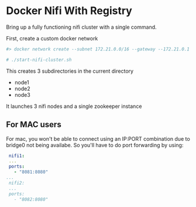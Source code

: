 # Docker Nifi With Registry

Bring up a fully functioning nifi cluster with a single command.

First, create a custom docker network

```bash
#> docker network create --subnet 172.21.0.0/16 --gateway --172.21.0.1 nifi
```

``` bash
# ./start-nifi-cluster.sh
```

This creates 3 subdirectories in the current directory
 * node1
 * node2
 * node3

It launches 3 nifi nodes and a single zookeeper instance

## For MAC users

For mac, you won't be able to connect using an IP:PORT combination due to bridge0 not being availabe. So you'll have to do port forwarding by using:

``` yaml
 nifi1:
 ...
 ports:
   - "8081:8080"
...
 nifi2:
 ...
 ports:
   - "8082:8080"

